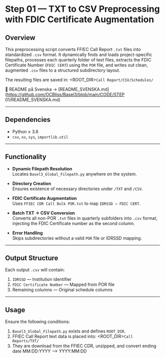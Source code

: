 # Step 01 — TXT to CSV Preprocessing with FDIC Certificate Augmentation

## Overview

This preprocessing script converts FFIEC Call Report `.txt` files into standardized `.csv` format. It dynamically finds and loads project-specific filepaths, processes each quarterly folder of text files, extracts the FDIC Certificate Number (`FDIC CERT`) using the `POR` file, and writes out clean, augmented `.csv` files to a structured subdirectory layout.

The resulting files are saved in: <ROOT_DIR>`Call Report/CSV/Schedules/`

📄 README på Svenska → [README_SVENSKA.md](https://github.com/OCBliss/Basel3/blob/main/CODE/STEP 01/README_SVENSKA.md)

---

## Dependencies

- Python ≥ 3.6
- `csv`, `os`, `sys`, `importlib.util`

---

## Functionality

- **Dynamic Filepath Resolution**  
  Locates `Basel3_Global_Filepath.py` anywhere on the system.
  
- **Directory Creation**  
  Ensures existence of necessary directories under `/TXT` and `/CSV`.

- **FDIC Certificate Augmentation**  
  Uses `FFIEC CDR Call Bulk POR.txt` to map `IDRSSD → FDIC CERT`.

- **Batch TXT → CSV Conversion**  
  Converts all non-POR `.txt` files in quarterly subfolders into `.csv` format, injecting the FDIC Certificate number as the second column.

- **Error Handling**  
  Skips subdirectories without a valid `POR` file or IDRSSD mapping.

---

## Output Structure

Each output `.csv` will contain:

1. `IDRSSD` — Institution identifier
2. `FDIC Certificate Number` — Mapped from POR file
3. Remaining columns — Original schedule columns

---

## Usage

Ensure the following conditions:

1. `Basel3_Global_Filepath.py` exists and defines `ROOT_DIR`.
2. FFIEC Call Report text data is placed into: <ROOT_DIR>`Call Reports/TXT/`
3. They are download from the FFIEC CDR, unzipped, and convert ending date MM:DD:YYYY --> YYYY:MM:DD
